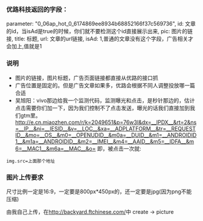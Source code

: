 ### 优路科技返回的字段：
parameter: "0_06ap_hot_0_6174869ee8934b68852166f37c569736",
id: 文章的id，当isAd是true的时候，你们就不要检测这个id直接展示出来,
pic: 图片的链接,
title: 标题,
url: 文章的url链接,
isAd: 1,普通的文章没有这个字段，广告相关才会加上,值就是1

### 说明
- 图片的链接，图片标题，广告页面链接都直接从优路的接口抓
- 广告位置是固定的。但是广告文章如果多，优路会根据不同人调整投放哪一篇合适
- 吴旭阳：vivo那边给我一个监测代码，监测曝光和点击，是秒针那边的，估计点击需要你们加一下，因为我们控制不了点击发送，曝光的话我们直接加到我们gtm里。<http://e.cn.miaozhen.com/r/k=2049651&p=76w3I&dx=__IPDX__&rt=2&ns=__IP__&ni=__IESID__&v=__LOC__&xa=__ADPLATFORM__&tr=__REQUESTID__&mo=__OS__&m0=__OPENUDID__&m0a=__DUID__&m1=__ANDROIDID1__&m1a=__ANDROIDID__&m2=__IMEI__&m4=__AAID__&m5=__IDFA__&m6=__MAC1__&m6a=__MAC__&o=> 即，被点击一次就:
```
img.src=上面那个地址
```

### 图片上传要求
尺寸比例一定是16:9，一定要是800px*450px的，还一定要是jpg(因为png不能压缩)

由我自己上传，在<http://backyard.ftchinese.com/>中 create -> picture